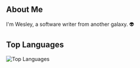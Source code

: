 ## About Me
I'm Wesley, a software writer from another galaxy. 👽

## Top Languages
![Top Languages](https://github-readme-stats.vercel.app/api/top-langs/?username=fco-wesley-almeida&layout=compact&theme=radical)

